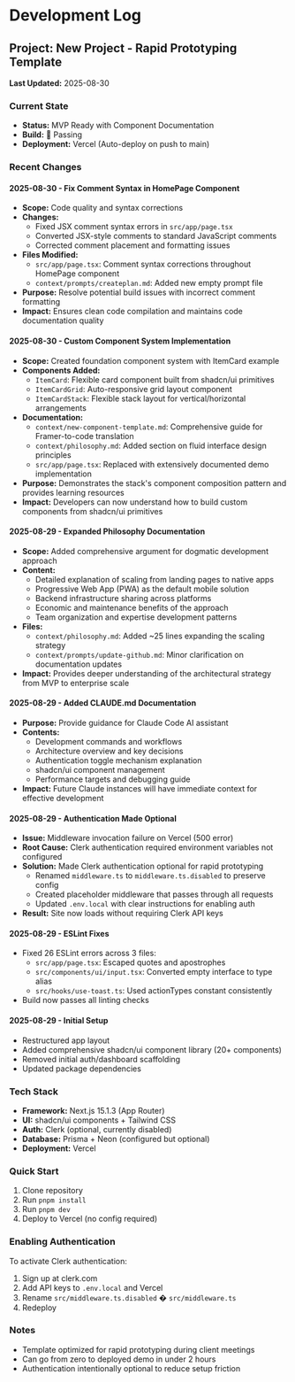 # Development Log

## Project: New Project - Rapid Prototyping Template
**Last Updated:** 2025-08-30

### Current State
- **Status:** MVP Ready with Component Documentation
- **Build:**  Passing
- **Deployment:** Vercel (Auto-deploy on push to main)

### Recent Changes

#### 2025-08-30 - Fix Comment Syntax in HomePage Component
- **Scope:** Code quality and syntax corrections
- **Changes:**
  - Fixed JSX comment syntax errors in `src/app/page.tsx`
  - Converted JSX-style comments to standard JavaScript comments
  - Corrected comment placement and formatting issues
- **Files Modified:**
  - `src/app/page.tsx`: Comment syntax corrections throughout HomePage component
  - `context/prompts/createplan.md`: Added new empty prompt file
- **Purpose:** Resolve potential build issues with incorrect comment formatting
- **Impact:** Ensures clean code compilation and maintains code documentation quality

#### 2025-08-30 - Custom Component System Implementation
- **Scope:** Created foundation component system with ItemCard example
- **Components Added:**
  - `ItemCard`: Flexible card component built from shadcn/ui primitives
  - `ItemCardGrid`: Auto-responsive grid layout component
  - `ItemCardStack`: Flexible stack layout for vertical/horizontal arrangements
- **Documentation:**
  - `context/new-component-template.md`: Comprehensive guide for Framer-to-code translation
  - `context/philosophy.md`: Added section on fluid interface design principles
  - `src/app/page.tsx`: Replaced with extensively documented demo implementation
- **Purpose:** Demonstrates the stack's component composition pattern and provides learning resources
- **Impact:** Developers can now understand how to build custom components from shadcn/ui primitives

#### 2025-08-29 - Expanded Philosophy Documentation
- **Scope:** Added comprehensive argument for dogmatic development approach
- **Content:** 
  - Detailed explanation of scaling from landing pages to native apps
  - Progressive Web App (PWA) as the default mobile solution
  - Backend infrastructure sharing across platforms
  - Economic and maintenance benefits of the approach
  - Team organization and expertise development patterns
- **Files:** 
  - `context/philosophy.md`: Added ~25 lines expanding the scaling strategy
  - `context/prompts/update-github.md`: Minor clarification on documentation updates
- **Impact:** Provides deeper understanding of the architectural strategy from MVP to enterprise scale

#### 2025-08-29 - Added CLAUDE.md Documentation
- **Purpose:** Provide guidance for Claude Code AI assistant
- **Contents:** 
  - Development commands and workflows
  - Architecture overview and key decisions
  - Authentication toggle mechanism explanation
  - shadcn/ui component management
  - Performance targets and debugging guide
- **Impact:** Future Claude instances will have immediate context for effective development

#### 2025-08-29 - Authentication Made Optional
- **Issue:** Middleware invocation failure on Vercel (500 error)
- **Root Cause:** Clerk authentication required environment variables not configured
- **Solution:** Made Clerk authentication optional for rapid prototyping
  - Renamed `middleware.ts` to `middleware.ts.disabled` to preserve config
  - Created placeholder middleware that passes through all requests
  - Updated `.env.local` with clear instructions for enabling auth
- **Result:** Site now loads without requiring Clerk API keys

#### 2025-08-29 - ESLint Fixes
- Fixed 26 ESLint errors across 3 files:
  - `src/app/page.tsx`: Escaped quotes and apostrophes
  - `src/components/ui/input.tsx`: Converted empty interface to type alias
  - `src/hooks/use-toast.ts`: Used actionTypes constant consistently
- Build now passes all linting checks

#### 2025-08-29 - Initial Setup
- Restructured app layout
- Added comprehensive shadcn/ui component library (20+ components)
- Removed initial auth/dashboard scaffolding
- Updated package dependencies

### Tech Stack
- **Framework:** Next.js 15.1.3 (App Router)
- **UI:** shadcn/ui components + Tailwind CSS
- **Auth:** Clerk (optional, currently disabled)
- **Database:** Prisma + Neon (configured but optional)
- **Deployment:** Vercel

### Quick Start
1. Clone repository
2. Run `pnpm install`
3. Run `pnpm dev`
4. Deploy to Vercel (no config required)

### Enabling Authentication
To activate Clerk authentication:
1. Sign up at clerk.com
2. Add API keys to `.env.local` and Vercel
3. Rename `src/middleware.ts.disabled` � `src/middleware.ts`
4. Redeploy

### Notes
- Template optimized for rapid prototyping during client meetings
- Can go from zero to deployed demo in under 2 hours
- Authentication intentionally optional to reduce setup friction